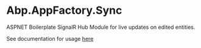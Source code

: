 # Abp.AppFactory.Sync


ASPNET Boilerplate SignalR Hub Module for live updates on edited entities.

See documentation for usage [here]()
